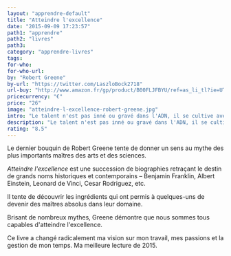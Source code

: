 ```yaml
---
layout: "apprendre-default"
title: "Atteindre l'excellence"
date: "2015-09-09 17:23:57"
path1: "apprendre"
path2: "livres"
path3:
category: "apprendre-livres"
tags:
for-who:
for-who-url:
by: "Robert Greene"
by-url: "https://twitter.com/LaszloBock2718"
url-buy: "http://www.amazon.fr/gp/product/B00FLJFBYU/ref=as_li_tl?ie=UTF8&camp=1642&creative=6746&creativeASIN=B00FLJFBYU&linkCode=as2&tag=mdw-21"
pricecurrency: "€"
price: "26"
image: "atteindre-l-excellence-robert-greene.jpg"
intro: "Le talent n'est pas inné ou gravé dans l'ADN, il se cultive avec effort et persévérance."
description: "Le talent n'est pas inné ou gravé dans l'ADN, il se cultive avec effort et persévérance."
rating: "8.5"
---
```


Le dernier bouquin de Robert Greene tente de donner un sens au mythe des plus importants maîtres des arts et des sciences.

*Atteindre l'excellence* est une succession de biographies retraçant le destin de grands noms historiques et contemporains &ndash; Benjamin Franklin, Albert Einstein, Leonard de Vinci, Cesar Rodriguez, etc.

Il tente de découvrir les ingrédients qui ont permis à quelques-uns de devenir des maîtres absolus dans leur domaine.

Brisant de nombreux mythes, Greene démontre que nous sommes tous capables d'atteindre l'excellence.

Ce livre a changé radicalement ma vision sur mon travail, mes passions et la gestion de mon temps. Ma meilleure lecture de 2015.
